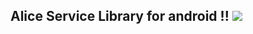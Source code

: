 ## Alice Service Library for android !! [![](https://jitpack.io/v/erafaelmanuel/alice-android-library.svg)](https://jitpack.io/#erafaelmanuel/alice-android-library)
